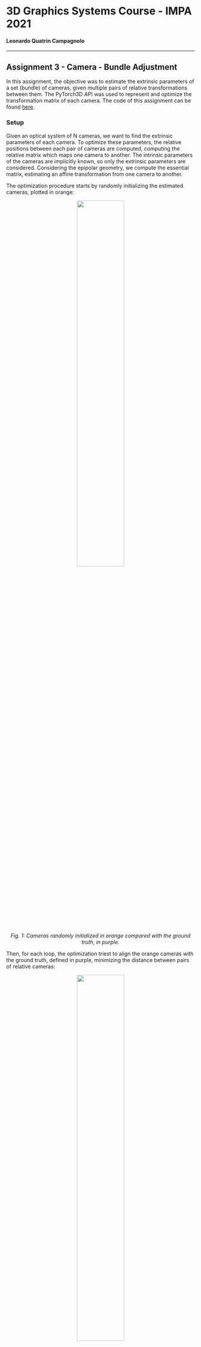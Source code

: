 # 3D Graphics Systems Course - IMPA 2021

#### Leonardo Quatrin Campagnolo

---------

## Assignment 3 - Camera - Bundle Adjustment

In this assignment, the objective was to estimate the extrinsic parameters of a set (bundle) of cameras, given multiple pairs of relative transformations between them. The PyTorch3D API was used to represent and optimize the transformation matrix of each camera. The code of this assignment can be found [here](https://github.com/lquatrin/i3d21/blob/main/code/a3/Assignment3.ipynb).

### Setup

Given an optical system of N cameras, we want to find the extrinsic parameters of each camera. To optimize these parameters, the relative positions between each pair of cameras are computed, computing the relative matrix which maps one camera to another. The intrinsic parameters of the cameras are implicitly known, so only the extrinsic parameters are considered. Considering the epipolar geometry, we compute the essential matrix, estimating an affine transformation from one camera to another. 

The optimization procedure starts by randomly initializing the estimated cameras, plotted in orange:

<p align="center">
  <img src="https://github.com/facebookresearch/pytorch3d/blob/master/docs/tutorials/data/bundle_adjustment_initialization.png" width="50%">
  <br>
  <em>Fig. 1: Cameras randomly initialized in orange compared with the ground truth, in purple.</em>
</p>

Then, for each loop, the optimization triest to align the orange cameras with the ground truth, defined in purple, minimizing the distance between pairs of relative cameras:

<p align="center">
  <img src="https://github.com/facebookresearch/pytorch3d/blob/master/docs/tutorials/data/bundle_adjustment_final.png?raw=1" width="50%">
  <br>
  <em>Fig. 2: The estimated cameras after 2000 iterations.</em>
</p>

To be able to find a valid solution to this problem, the first camera must be set as an anchor of the set of cameras, defining a reference coordinate system. Thus, the solution to the problem will consist on finding the relative transformations between each pair of cameras. With that in mind, the first camera is considered the trivial case, where its rotation matrix is the identity, and the translation is a zero vector. We can also visualize this as a normalization process, which can be done for any set of cameras given to the optimization procedure.

### Representing rotations

One of the problems of this assignment was how to represent each rotation matrix. The initial solution to this problem uses the log axis-angle representation. Using PyTorch3D API, it is possible to recover the 3x3 rotation matrix from the axis-angle using the method **so3_exponential_map**. In fact, there are a few possible solution to represent rotations:

#### 1. Fixed/Euler angles:

In this representation, the rotations are composed as a sequence of rotations, using the axes of a coordinate system (global or local). In this case, the final rotation is computed by accumulating all rotations around each axis (Rx, Ry, Rz). They are not commutative, i.e., the order matters. So, if we use different sequences, it will generate different final rotations. 

There are a few problems when using this representation: it has a singularity problem, which cause the loss of one degree of freedom in three-dimensions, known as "gimbal lock". It is also difficult to provide a smooth interpolation between two distinct points. Also, a slightly change in the parameters does not represent the same rotation of the rigid body. We can take the rotation around the pole of a sphere as an example: even rotating the point around the sphere, the distance does not correspond at the same amount if we rotate the same point at the equator of the sphere.

#### 2. Axis angle:

This is the standard reprensetation used in this assignment. In this case, the rotation is calculated based on an arbitrary axis, which is defined by the composition of 3 angles. According to the PyTorch3D documentation, the arbitrary axis is calculated using the Rodriguez Formula (from **so3_exponential_map**).

This representation does not generate the singularity problem, but we must convert back to a matrix to be able to composite a rotation. In addition, there is an ambiguity if we have the same axis with exchanged sign, since they can represent the same rotation. Still, they present the same limitation from the euler angles: it is difficult to provide a smooth interpolation between two points, and the small change of the parameters does not represent the same amount in a rigid body.

#### 3. Quaternion:

Considered a most robust way to represent rotations, which also provides a smooth interpolation and consistent rotation between the parameters. However, it requires a 4D vector to represent each rotation. Similar to Euler angles, the order of each rotation matters. Also, there is a particular property of quaternions that, if we want to generate a set of random unit quaternions, it will be more uniform at a sphere.

#### 4. Other representations:

A recent paper used SVD to predict rotations. In this case, 9 values are used to represent rotations [1]. In this report, i didn't try SVD representation for the bundle adjustment problem.

### Optimization Results

The SGD optimizer was used to estimate the extrinsic parameters of each camera. For each loop step, the relative matrix between each pair of cameras is evaluated and compared with a ground truth, which defines the loss function **camera_distance**. Each relative matrix is computed by getting the view matrix (or extrinsic camera matrix) of one camera, and multiplying by the inverse of a second view matrix, from other camera. Then, the rotation and translation of these relative matrices are used to compare with a known ground truth, also computing the loss function.

The first camera is initialized with the trivial case, and the others are initialized with random values. Since the axis-angle represetation is being used in this first experiment, both rotation and translation of the first camera are initialized with the a zero vector.

For the first result, using 2000 iterations, i reached a result with a camera_distance = 4.597e-03 at the last iteration:

<p align="center">
  <img src="data/imgs/a3/camera_std.png" width="40%">
  <br>
  <em>Fig. 3: The estimated cameras after 2000 iterations, using the axis-angle representation.</em>
</p>

with the cameras in purple being our ground truth, and the orange cameras being the approximated ones. The graph of loss vs iterations shows how the distance between the cameras are decreasing during the optimization loop. We can see that in the first steps, the accumulated loss is higher, since the cameras are initialized with random values:

<p align="center">
  <img src="data/imgs/a3/loss.png" width="80%">
  <br>
  <em>Fig. 4: Graph of loss vs iterations during training.</em>
</p>

Using the Cow Mesh, it is possible to generate a qualitative comparison between the optimized cameras with the ground truth. First we have the images generated using the initial state of the cameras:

<p align="center">
  <img src="data/imgs/a3/init.png" width="40%">
  <br>
  <em>Fig. 5: Images generated using the cow mesh and the cameras initialized with random values.</em>
</p>

Now comparing the Ground truth, with the optimzed cameras:

<p align="center">
  <img src="data/imgs/a3/gt.png" width="50%"><img src="data/imgs/a3/approx.png" width="50%">
  <br>
  <em>Fig. 6: Images generated using the cow mesh. The first set of images were generated using the ground truth cameras, and the second set of images were generated using the optimized cameras.</em>
</p>

We can note that the first camera does not change during the optimization process, since it is the trivial case. There is some small differences between the ground truth and the optimized cameras. Take the image from the second row and third column as an example: we can note how it generated a slightly different image.

### Additional Results

To improve the approximation, i tried to not randomly initialize the rotation and translation of the cameras, but making all start as the trivial case. It seemed to be a better initial guess instead of just using random values. In this case, running the same optimization loop, i was able to achieve a result of camera_distance = 7.092e-08 at the last iteration:

<p align="center">
  <img src="data/imgs/a3/camera_init.png" width="40%">
  <br>
  <em>Fig. 7: The estimated cameras after 2000 iterations, using the axis-angle representation with trivial initialization.</em>
</p>

We can see by the images generated after this optmization are closer to the ground truth. Here, we have first the results generated with the ground truth, then using the trivial initialization:

<p align="center">
  <img src="data/imgs/a3/gt.png" width="50%"><img src="data/imgs/a3/images_init.png" width="50%">
  <br>
  <em>Fig. 8: Images generated using the cow mesh. First, the images were generated using the ground truth cameras. The second set of images were generated using the optimized cameras.</em>
</p>

Lastly, i made an additional experiment representing each rotation as a quaternion. It also seemed to be a good representation since its interpolation works better than using axis-angle representation for rotations. However, the quaternions were transformed back to a matrix (using the method **quaternion_to_matrix**) to compute the relative cameras and the loss function. I also apply the trivial initialization for all cameras, but in this case, each rotation is initialized with the identity quaternion, which means no rotation. I was able to reach a camera_distance = 4.957e-08 as the final loss:

<p align="center">
  <img src="data/imgs/a3/camera_quat.png" width="40%">
  <br>
  <em>Fig. 9: The estimated cameras after 2000 iterations, using the quaternion representation with trivial initialization.</em>
</p>

We can see the gerenated images using the quaternion representation are also similar to the ground truth, since we achieved a good result. As shown before, we first have the results generated with the ground truth, and then using the quaternion representation:

<p align="center">
  <img src="data/imgs/a3/gt.png" width="50%"><img src="data/imgs/a3/images_quat.png" width="50%">
  <br>
  <em>Fig. 10: Cow mesh visualizations using first the ground truth cameras, then the optimized cameras.</em>
</p>

In this case, i also think some modifications could be done in the optimization loop to compare and compute the relative transformations with quaternions properly, but I ended up not progressing in this experiment. Finally, we compute the loss function for each experiment:

<p align="center">
  <img src="data/imgs/a3/all_losses.png" width="80%">
  <br>
  <em>Fig. 11: Graph of loss function vs iterations considering the camera representations used in my experiments.</em>
</p>


### References

[1] Levinson, J., Esteves, C., Chen, K., Snavely, N., Kanazawa, A., Rostamizadeh, A., & Makadia, A. (2020). An Analysis of SVD for Deep Rotation Estimation. ArXiv, abs/2006.14616.



